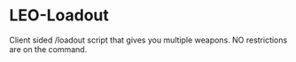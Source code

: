 # LEO-Loadout
Client sided /loadout script that gives you multiple weapons. NO restrictions are on the command.

